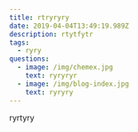 ```yaml
---
title: rtryryry
date: 2019-04-04T13:49:19.989Z
description: rtytfytr
tags:
  - ryry
questions:
  - image: /img/chemex.jpg
    text: ryryryr
  - image: /img/blog-index.jpg
    text: ryryry
---
```

ryrtyry
